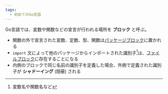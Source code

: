 ```yaml
---
tags:
  - 初めてのGo言語
---
```


Go言語では、変数や関数などの宣言が行われる場所を **ブロック** と呼ぶ。

- 関数の外で宣言された変数、定数、型、関数は<u>パッケージブロック</u>に置かれる
- `import` 文によって他のパッケージからインポートされた識別子[^2025-01-06-213042]は、<u>ファイルブロック</u>に存在することになる
- 内側のブロックで同じ名前の識別子を定義した場合、外側で定義された識別子が **シャドーイング** (隠蔽) される

[^2025-01-06-213042]: 変数名や関数名など


